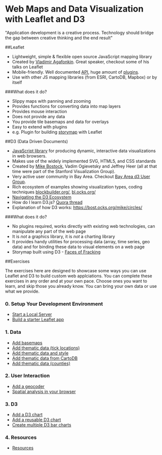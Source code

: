 # Web Maps and Data Visualization with Leaflet and D3

"Application development is a creative process. Technology should bridge the gap between creative thinking and the end result"

##Leaflet

- Lightweight, simple & flexible open source JavaScript mapping library
- Created by [Vladimir Agafonkin](http://agafonkin.com/en/). Great speaker, checkout some of his talks on Leaflet
- Mobile-friendly. Well documented [API](http://leafletjs.com/reference.html), huge amount of [plugins](http://leafletjs.com/plugins.html). 
- Use with other JS mapping libraries (from ESRI, CartoDB, Mapbox) or by itself

###What does it do?

- Slippy maps with panning and zooming
- Provides functions for converting data into map layers
- Provides mouse interaction
- Does not provide any data
- You provide tile basemaps and data for overlays
- Easy to extend with plugins
- e.g. Plugin for building [storymap](http://jackdougherty.github.io/leaflet-storymap/index.html) with Leaflet

##D3 (Data Driven Documents)

- [JavaScript library](https://d3js.org/) for producing dynamic, interactive data visualizations in web browsers.
- Makes use of the widely implemented SVG, HTML5, and CSS standards
- Created by [Mike Bostock](https://bost.ocks.org/mike/), Vadim Ogievetsky and Jeffrey Heer (all at that time were part of the Stanford Visualization Group).
- Very active user community in Bay Area. Checkout [Bay Area d3 User Group](http://www.meetup.com/Bay-Area-d3-User-Group/).
- Rich ecosystem of examples showing visualization types, coding techniques [blockbuilder.org/](http://blockbuilder.org/), [bl.ocks.org/](http://bl.ocks.org/)
- [Navigating the D3 Ecosystem](http://enjalot.github.io/talks/navd3eco/)
- How do I learn D3.js? [Quora thread](https://www.quora.com/How-do-I-learn-D3-js)
- Explanation of how D3 works: https://bost.ocks.org/mike/circles/

###What does it do?

- No plugins required, works directly with existing web technologies, can manipulate any part of the web page
- It is *not* a graphics library, it is *not* a charting library
- It provides  handy utilities for processing data (array, time series, geo data) and for binding these data to visual elements on a web page
- Storymap built using D3 - [Faces of Fracking](http://www.facesoffracking.org/data-visualization/)

##Exercises

The exercises here are designed to showcase some ways you can use Leaflet and D3 to build custom web applciations. You can complete these exercises in any order and at your own pace. Choose ones you want to learn, and skip those you already know. You can bring your own data or use what we provide. 

### 0. Setup Your Development Environment
* [Start a Local Server](./0-setup/start_a_local_server.md)
* [Build a starter Leaflet app](./0-setup/starter_leaflet_app.md)

### 1. Data

* [Add basemaps](./1-data/add_basemaps.md)
* [Add thematic data (tick locations)](./1-data/add_thematic_data.md)
* [Add thematic data and style](./1-data/add_thematic_data_and_style.md)
* [Add thematic data from CartoDB](./1-data/add_thematic_data_from_cartodb.md)
* [Add thematic data (counties)](./1-data/add_thematic_data_counties.md)

### 2. User Interaction

* [Add a geocoder](./2-interaction/add_a_geocoder.md)
* [Spatial analysis in your browser](./2-interaction/spatial_analysis_in_your_browser.md)

### 3. D3

* [Add a D3 chart](./3-d3/add_a_d3_chart.md)
* [Add a reusable D3 chart](./3-d3/add_a_reusable_d3_chart.md)
* [Create multiple D3 bar charts](./3-d3/create_multiple_d3_barcharts.md)

### 4. Resources

* [Resources](./4-resources/resources.md)



